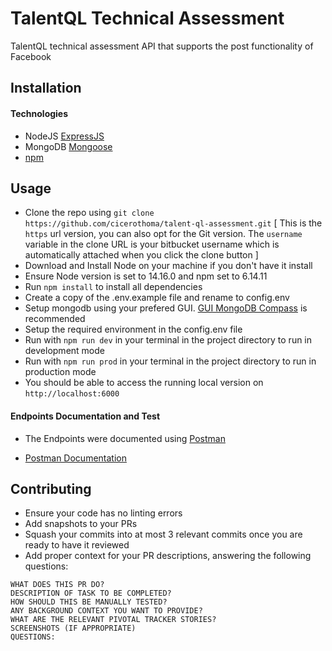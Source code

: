 # TalentQL Technical Assessment
TalentQL technical assessment API that supports the post functionality of Facebook

## Installation

#### Technologies
* NodeJS [ExpressJS](https://expressjs.com/)
* MongoDB [Mongoose](https://mongoosejs.com/)
* [npm](https://www.npmjs.com/)


## Usage

* Clone the repo using ```git clone https://github.com/cicerothoma/talent-ql-assessment.git``` 
[ This is the `https` url version, you can also opt for the Git version. The ```username``` variable in the clone URL is your bitbucket username which is automatically attached when you click the clone button ]
* Download and Install Node on your machine if you don't have it install
* Ensure Node version is set to 14.16.0 and npm set to 6.14.11
* Run ```npm install``` to install all dependencies
* Create a copy of the .env.example file and rename to config.env
* Setup mongodb using your prefered GUI. [GUI MongoDB Compass](https://www.mongodb.com/products/compass) is recommended
* Setup the required environment in the config.env file
* Run with ```npm run dev``` in your terminal in the project directory to run in development mode
* Run with ```npm run prod``` in your terminal in the project directory to run in production mode
* You should be able to access the running local version on ```http://localhost:6000```

#### Endpoints Documentation and Test

- The Endpoints were documented using [Postman](https://www.postman.com/)

- [Postman Documentation](https://documenter.getpostman.com/view/11729266/TzeRpqQC)


## Contributing

* Ensure your code has no linting errors
* Add snapshots to your PRs
* Squash your commits into at most 3 relevant commits once you are ready to have it reviewed
* Add proper context for your PR descriptions, answering the following questions:

```
WHAT DOES THIS PR DO?
DESCRIPTION OF TASK TO BE COMPLETED?
HOW SHOULD THIS BE MANUALLY TESTED?
ANY BACKGROUND CONTEXT YOU WANT TO PROVIDE?
WHAT ARE THE RELEVANT PIVOTAL TRACKER STORIES?
SCREENSHOTS (IF APPROPRIATE)
QUESTIONS:
```

